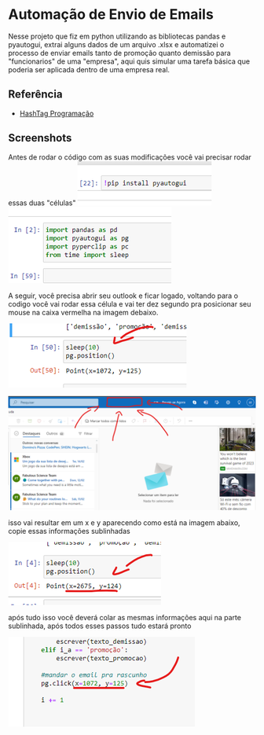 
# Automação de Envio de Emails

Nesse projeto que fiz em python utilizando as bibliotecas pandas e pyautogui, extrai alguns dados de um arquivo .xlsx e automatizei o processo de enviar emails tanto de promoção quanto demissão para "funcionarios" de uma "empresa", aqui quis simular uma tarefa básica que poderia ser aplicada dentro de uma empresa real. 


## Referência

 - [HashTag Programação](https://lp.hashtagtreinamentos.com/inscricao-intensivao-de-python-google?origemurl=149176535267&gclid=CjwKCAiA0cyfBhBREiwAAtStHJ1-aRdac1RRYwIbiwqjLuVyDHBpVOlXipUF-aO0kx4jKS1Cfo1zkxoC1VIQAvD_BwE)

## Screenshots
 
 Antes de rodar o código com as suas modificações você vai precisar rodar essas duas "células"
![App Screenshot](https://github.com/FranciscoFerrara/AutomacaoEmails/blob/main/ScreenShots/rodar%20antes1.png?raw=true)
![App Screenshot](https://github.com/FranciscoFerrara/AutomacaoEmails/blob/main/ScreenShots/rodar%20antes2.png?raw=true)


A seguir, você precisa abrir seu outlook e ficar logado, voltando para o codigo você vai rodar essa célula e vai ter dez segundo pra posicionar seu mouse na caixa vermelha na imagem debaixo.

![App Screenshot](https://github.com/FranciscoFerrara/AutomacaoEmails/blob/main/ScreenShots/pgposition.png?raw=true)

![App Screenshot](https://github.com/FranciscoFerrara/AutomacaoEmails/blob/main/ScreenShots/onde%20colocar.png?raw=true)

isso vai resultar em um x e y aparecendo como está na imagem abaixo, copie essas informações sublinhadas 

![App Screenshot](https://github.com/FranciscoFerrara/AutomacaoEmails/blob/main/ScreenShots/oque%20copiar.png?raw=true)

após tudo isso você deverá colar as mesmas informações aqui na parte sublinhada, após todos esses passos tudo estará pronto

![App Screenshot](https://github.com/FranciscoFerrara/AutomacaoEmails/blob/main/ScreenShots/onde%20colar.png?raw=true)


